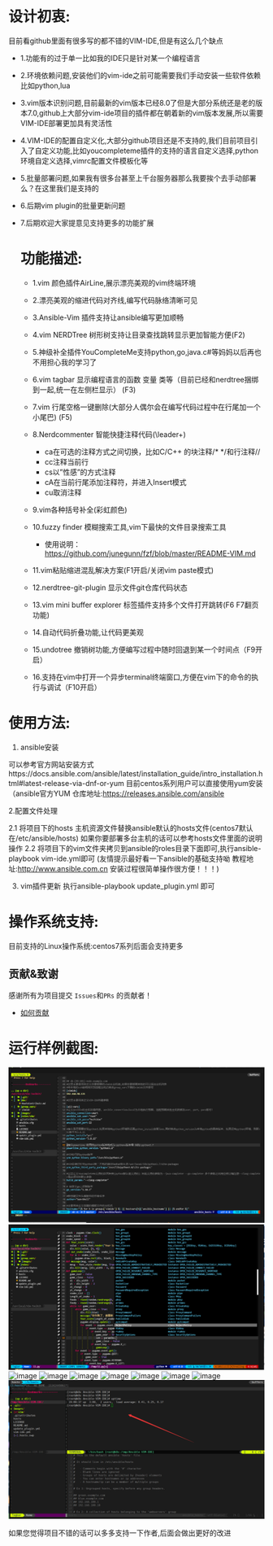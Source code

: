 # 设计初衷:
目前看github里面有很多写的都不错的VIM-IDE,但是有这么几个缺点
* 1.功能有的过于单一比如我的IDE只是针对某一个编程语言
* 2.环境依赖问题,安装他们的vim-ide之前可能需要我们手动安装一些软件依赖比如python,lua
* 3.vim版本识别问题,目前最新的vim版本已经8.0了但是大部分系统还是老的版本7.0,github上大部分vim-ide项目的插件都在朝着新的vim版本发展,所以需要VIM-IDE部署更加具有灵活性
* 4.VIM-IDE的配置自定义化,大部分github项目还是不支持的,我们目前项目引入了自定义功能,比如youcompleteme插件的支持的语言自定义选择,python环境自定义选择,vimrc配置文件模板化等
* 5.批量部署问题,如果我有很多台甚至上千台服务器那么我要挨个去手动部署么？在这里我们是支持的
* 6.后期vim plugin的批量更新问题
* 7.后期欢迎大家提意见支持更多的功能扩展



  # 功能描述:

  * 1.vim 颜色插件AirLine,展示漂亮美观的vim终端环境

  * 2.漂亮美观的缩进代码对齐线,编写代码脉络清晰可见

  * 3.Ansible-Vim 插件支持让ansible编写更加顺畅

  * 4.vim NERDTree 树形树支持让目录查找跳转显示更加智能方便(F2)

  * 5.神级补全插件YouCompleteMe支持python,go,java.c#等妈妈以后再也不用担心我的学习了

  * 6.vim tagbar 显示编程语言的函数 变量 类等（目前已经和nerdtree捆绑到一起,统一在左侧栏显示） (F3)

  * 7.vim 行尾空格一键删除(大部分人偶尔会在编写代码过程中在行尾加一个小尾巴) (F5)

  * 8.Nerdcommenter 智能快捷注释代码(\leader+)
    * <leader>ca在可选的注释方式之间切换，比如C/C++ 的块注释/* */和行注释//
    * <leader>cc注释当前行
    * <leader>cs以”性感”的方式注释
    * <leader>cA在当前行尾添加注释符，并进入Insert模式
    * <leader>cu取消注释

  * 9.vim各种括号补全(彩虹颜色)

  * 10.fuzzy finder 模糊搜索工具,vim下最快的文件目录搜索工具
    * 使用说明：https://github.com/junegunn/fzf/blob/master/README-VIM.md

  * 11.vim粘贴缩进混乱解决方案(F1开启/关闭vim paste模式)

  * 12.nerdtree-git-plugin 显示文件git仓库代码状态

  * 13.vim mini buffer explorer 标签插件支持多个文件打开跳转(F6 F7翻页功能)

  * 14.自动代码折叠功能,让代码更美观

  * 15.undotree 撤销树功能,方便编写过程中随时回退到某一个时间点（F9开启）

  * 16.支持在vim中打开一个异步terminal终端窗口,方便在vim下的命令的执行与调试（F10开启）


# 使用方法:
1. ansible安装 

可以参考官方网站安装方式https://docs.ansible.com/ansible/latest/installation_guide/intro_installation.html#latest-release-via-dnf-or-yum
目前centos系列用户可以直接使用yum安装（ansible官方YUM 仓库地址:https://releases.ansible.com/ansible

2.配置文件处理

2.1 将项目下的hosts 主机资源文件替换ansible默认的hosts文件(centos7默认在/etc/ansible/hosts)
如果你要部署多台主机的话可以参考hosts文件里面的说明操作
2.2 将项目下的vim文件夹拷贝到ansible的roles目录下面即可,执行ansible-playbook vim-ide.yml即可
(友情提示最好看一下ansible的基础支持呦  教程地址:http://www.ansible.com.cn  安装过程很简单操作很方便！！！)

3. vim插件更新
执行ansible-playbook update_plugin.yml 即可


# 操作系统支持:
目前支持的Linux操作系统:centos7系列后面会支持更多


## 贡献&致谢

感谢所有为项目提交 `Issues`和`PRs` 的贡献者！

- [如何贡献](doc/HowToContribute.md)


# 运行样例截图:
![image](https://github.com/Hello-Linux/Ansible-VIM-IDE/raw/master/images/example1.png)
![image](https://github.com/Hello-Linux/Ansible-VIM-IDE/raw/master/images/example2.png)
![image](https://github.com/Hello-Linux/Ansible-VIM-IDE/raw/master/images/example3.png)
![image](https://github.com/Hello-Linux/Ansible-VIM-IDE/raw/master/images/example4.png)
![image](https://github.com/Hello-Linux/Ansible-VIM-IDE/raw/master/images/example5.png)
![image](https://github.com/Hello-Linux/Ansible-VIM-IDE/raw/master/images/example6.png)
![image](https://github.com/Hello-Linux/Ansible-VIM-IDE/raw/master/images/example7.png)
![image](https://github.com/Hello-Linux/Ansible-VIM-IDE/raw/master/images/example8.png)
![image](https://github.com/Hello-Linux/Ansible-VIM-IDE/raw/master/images/example11.png)
![image](https://github.com/Hello-Linux/Ansible-VIM-IDE/raw/master/images/example12.png)

如果您觉得项目不错的话可以多多支持一下作者,后面会做出更好的改进
<div align="center">
<img src="https://github.com/Hello-Linux/Ansible-VIM-IDE/raw/master/images/example9.png" alt=""/>
<img src="https://github.com/Hello-Linux/Ansible-VIM-IDE/raw/master/images/example10.png" alt=""/><br>
</div>


